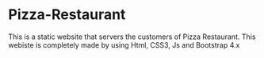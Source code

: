 # Pizza-Restaurant

This is a static website that servers the customers of Pizza Restaurant. This webiste is completely made by using Html, CSS3, Js and Bootstrap 4.x
